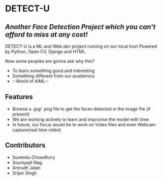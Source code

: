 # DETECT-U
## _Another Face Detection Project which you can't afford to miss at any cost!_

DETECT-U is a ML and Web dev project running on our local host
Powered by Python, Open CV, Django and HTML.


Now some peoples are gonna ask why this?
- To learn something good and interesting
- Something different from our academics 
- ✨World of AIML✨
## Features

- Browse a .jpg/ .png file to get the faces detected in the image file (if present)
- We are working actively to learn and improvise the model with time
- In future, our focus would be to work on Video files and even Webcam capture(real time video)
## Contributors

- Suvendu Chowdhury
- Soumyajit Nag
- Anirudh Jalan
- Srijan Singh

